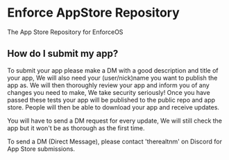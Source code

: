# Enforce AppStore Repository

The App Store Repository for EnforceOS

## How do I submit my app?

To submit your app please make a DM with a good description and title of your app, We will also need your (user/nick)name you want to publish the app as.
We will then thoroughly review your app and inform you of any changes you need to make, We take security seriously!
Once you have passed these tests your app will be published to the public repo and app store.
People will then be able to download your app and receive updates.

You will have to send a DM request for every update, We will still check the app but it won't be as thorough as the first time.

To send a DM (Direct Message), please contact 'therealtnm' on Discord for App Store submissions.